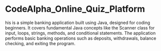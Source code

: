 # CodeAlpha_Online_Quiz_Platform
his is a simple banking application built using Java, designed for coding beginners. It covers fundamental Java concepts like the Scanner class for input, loops, strings, methods, and conditional statements. The application performs basic banking operations such as deposits, withdrawals, balance checking, and exiting the program.
